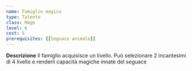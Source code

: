 ```yaml
---
name: Famiglio magico
type: Talento
class: Mago
level: 6
cost: 5
prerequisites: [[Seguace animale]]
---
```


**Descrizione**
Il famiglio acquisisce un livello. Può selezionare 2 incantesimi di 4 livello e
renderli capacità magiche innate del seguace